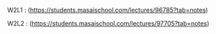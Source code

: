 W2L1 : (https://students.masaischool.com/lectures/96785?tab=notes)

W2L2 : 
(https://students.masaischool.com/lectures/97705?tab=notes)


